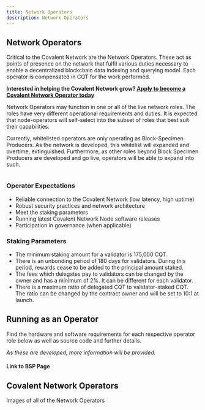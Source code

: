 ```yaml
---
title: Network Operators
description: Network Operators
---
```


## Network Operators

Critical to the Covalent Network are the Network Operators. These act as points of presence on the network that fulfil various duties necessary to enable a decentralized blockchain data indexing and querying model. Each operator is compensated in CQT for the work performed.

**Interested in helping the Covalent Network grow? [Apply to become a Covalent Network Operator today](https://covalenthq.typeform.com/to/kzQnxBul)**

Network Operators may function in one or all of the live network roles. The roles have very different operational requirements and duties. It is expected that node-operators will self-select into the subset of roles that best suit their capabilities.

Currently, whitelisted operators are only operating as Block-Specimen Producers. As the network is developed, this whitelist will expanded and overtime, extinguished. Furthermore, as other roles beyond Block Specimen Producers are developed and go live, operators will be able to expand into such.


<IMAGE OF ROLES FROM NETWORK LP>

### Operator Expectations

- Reliable connection to the Covalent Network (low latency, high uptime)
- Robust security practices and network architecture
- Meet the staking parameters
- Running latest Covalent Network Node software releases
- Participation in governance (when applicable)

### Staking Parameters

- The minimum staking amount for a validator is 175,000 CQT.
- There is an unbonding period of 180 days for validators. During this period, rewards cease to be added to the principal amount staked.
- The fees which delegates pay to validators can be changed by the owner and has a minimum of 2%. It can be different for each validator.
- There is a maximum ratio of delegated CQT to validator-staked CQT. The ratio can be changed by the contract owner and will be set to 10:1 at launch.

## Running as an Operator

Find the hardware and software requirements for each respective operator role below as well as source code and further details.

*As these are developed, more information will be provided.*

#### Link to BSP Page

## Covalent Network Operators

Images of all of the Network Operators

</section>
